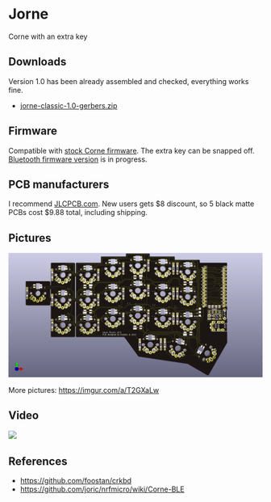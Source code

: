 # Jorne

Corne with an extra key

## Downloads

Version 1.0 has been already assembled and checked, everything works fine.

* [jorne-classic-1.0-gerbers.zip](https://github.com/joric/crkbd/raw/jorne/corne-classic/pcb/jorne-classic-1.0-gerbers.zip)


## Firmware

Compatible with [stock Corne firmware](https://github.com/qmk/qmk_firmware/tree/master/keyboards/crkbd). The extra key can be snapped off. [Bluetooth firmware version](https://github.com/joric/nrfmicro/wiki/Corne-BLE) is in progress.

## PCB manufacturers

I recommend [JLCPCB.com](https://jlcbcb.com). New users gets $8 discount, so 5 black matte PCBs cost $9.88 total, including shipping.

## Pictures

![](corne-classic/pcb/front.png)

More pictures: https://imgur.com/a/T2GXaLw

## Video

[![](http://img.youtube.com/vi/JKPftgYVeUQ/0.jpg)](https://youtu.be/JKPftgYVeUQ)

## References

* https://github.com/foostan/crkbd
* https://github.com/joric/nrfmicro/wiki/Corne-BLE
